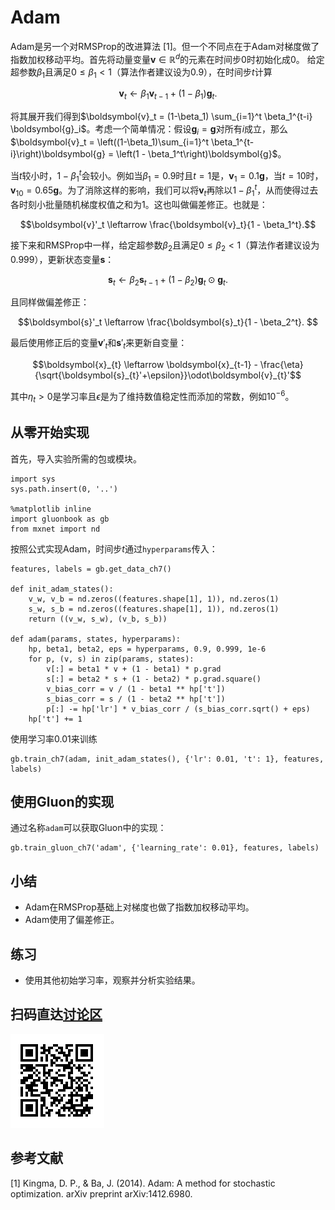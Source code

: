 # Adam

Adam是另一个对RMSProp的改进算法 [1]。但一个不同点在于Adam对梯度做了指数加权移动平均。首先将动量变量$\boldsymbol{v}\in\mathbb{R}^d$的元素在时间步0时初始化成0。
给定超参数$\beta_1$且满足$0 \leq \beta_1 < 1$（算法作者建议设为0.9），在时间步$t$计算

$$\boldsymbol{v}_t \leftarrow \beta_1 \boldsymbol{v}_{t-1} + (1 - \beta_1) \boldsymbol{g}_t. $$

将其展开我们得到$\boldsymbol{v}_t =  (1-\beta_1) \sum_{i=1}^t \beta_1^{t-i} \boldsymbol{g}_i$。考虑一个简单情况：假设$\boldsymbol{g}_i=\boldsymbol{g}$对所有$i$成立，那么$\boldsymbol{v}_t = \left((1-\beta_1)\sum_{i=1}^t \beta_1^{t-i}\right)\boldsymbol{g} = \left(1 - \beta_1^t\right)\boldsymbol{g}$。

当$t$较小时，$1 - \beta_1^t$会较小。例如当$\beta_1 = 0.9$时且$t=1$是，$\boldsymbol{v}_1 = 0.1\boldsymbol{g}$，当$t=10$时，$\boldsymbol{v}_{10} = 0.65\boldsymbol{g}$。为了消除这样的影响，我们可以将$\boldsymbol{v}_t$再除以$1 - \beta_1^t$，从而使得过去各时刻小批量随机梯度权值之和为1。这也叫做偏差修正。也就是：

$$\boldsymbol{v}'_t \leftarrow \frac{\boldsymbol{v}_t}{1 - \beta_1^t}.$$

接下来和RMSProp中一样，给定超参数$\beta_2$且满足$0 \leq \beta_2 < 1$（算法作者建议设为0.999），更新状态变量$\boldsymbol{s}$：

$$\boldsymbol{s}_t \leftarrow \beta_2 \boldsymbol{s}_{t-1} + (1 - \beta_2) \boldsymbol{g}_t \odot \boldsymbol{g}_t. $$

且同样做偏差修正：

$$\boldsymbol{s}'_t \leftarrow \frac{\boldsymbol{s}_t}{1 - \beta_2^t}. $$

最后使用修正后的变量$\boldsymbol{v}'_t$和$\boldsymbol{s}'_t$来更新自变量：

$$\boldsymbol{x}_{t} \leftarrow \boldsymbol{x}_{t-1} - \frac{\eta}{\sqrt{\boldsymbol{s}_{t}'+\epsilon}}\odot\boldsymbol{v}_{t}'$$

其中$\eta_t>0$是学习率且$\epsilon$是为了维持数值稳定性而添加的常数，例如$10^{-6}$。

## 从零开始实现

首先，导入实验所需的包或模块。

```{.python .input  n=1}
import sys
sys.path.insert(0, '..')

%matplotlib inline
import gluonbook as gb
from mxnet import nd
```

按照公式实现Adam，时间步$t$通过`hyperparams`传入：

```{.python .input  n=2}
features, labels = gb.get_data_ch7()

def init_adam_states():
    v_w, v_b = nd.zeros((features.shape[1], 1)), nd.zeros(1)
    s_w, s_b = nd.zeros((features.shape[1], 1)), nd.zeros(1)
    return ((v_w, s_w), (v_b, s_b))

def adam(params, states, hyperparams):
    hp, beta1, beta2, eps = hyperparams, 0.9, 0.999, 1e-6
    for p, (v, s) in zip(params, states):
        v[:] = beta1 * v + (1 - beta1) * p.grad
        s[:] = beta2 * s + (1 - beta2) * p.grad.square()
        v_bias_corr = v / (1 - beta1 ** hp['t'])
        s_bias_corr = s / (1 - beta2 ** hp['t'])    
        p[:] -= hp['lr'] * v_bias_corr / (s_bias_corr.sqrt() + eps)
    hp['t'] += 1
```

使用学习率$0.01$来训练

```{.python .input  n=5}
gb.train_ch7(adam, init_adam_states(), {'lr': 0.01, 't': 1}, features, labels)
```

## 使用Gluon的实现

通过名称`adam`可以获取Gluon中的实现：

```{.python .input  n=11}
gb.train_gluon_ch7('adam', {'learning_rate': 0.01}, features, labels)
```

## 小结

* Adam在RMSProp基础上对梯度也做了指数加权移动平均。
* Adam使用了偏差修正。

## 练习

* 使用其他初始学习率，观察并分析实验结果。


## 扫码直达[讨论区](https://discuss.gluon.ai/t/topic/2279)


![](../img/qr_adam.svg)

## 参考文献

[1] Kingma, D. P., & Ba, J. (2014). Adam: A method for stochastic optimization. arXiv preprint arXiv:1412.6980.
